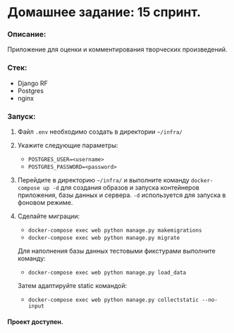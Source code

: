 # Домашнее задание: 15 спринт.

### Описание:
Приложение для оценки и комментирования творческих произведений.

### Стек:
 - Django RF
 - Postgres
 - nginx

### Запуск:

 1. Файл `.env` необходимо создать в директории `~/infra/` 
 2. Укажите следующие параметры:
     - `POSTGRES_USER=<username>`
     - `POSTGRES_PASSWORD=<password>`
  
 3. Перейдите в директорию `~/infra/` и выполните команду `docker-compose up -d` для
 создания образов и запуска контейнеров приложения, базы данных и сервера.
`-d` используется для запуска в фоновом режиме.
 4. Сделайте миграции:
	- `docker-compose exec web python manage.py makemigrations`
	- `docker-compose exec web python manage.py migrate`

    Для наполнения базы данных тестовыми фикстурами выполните команду:
	- `docker-compose exec web python manage.py load_data`

    Затем адаптируйте static командой:
	- `docker-compose exec web python manage.py collectstatic --no-input`

#### Проект доступен.
